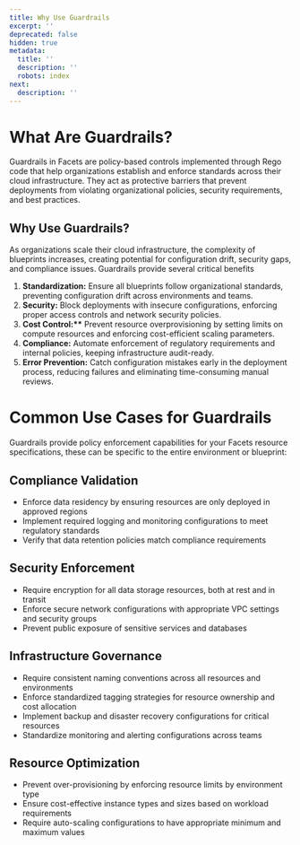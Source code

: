 ```yaml
---
title: Why Use Guardrails
excerpt: ''
deprecated: false
hidden: true
metadata:
  title: ''
  description: ''
  robots: index
next:
  description: ''
---
```

# What Are Guardrails?

Guardrails in Facets are policy-based controls implemented through Rego code that help organizations establish and enforce standards across their cloud infrastructure. They act as protective barriers that prevent deployments from violating organizational policies, security requirements, and best practices.

## Why Use Guardrails?

As organizations scale their cloud infrastructure, the complexity of blueprints increases, creating potential for configuration drift, security gaps, and compliance issues. Guardrails provide several critical benefits

1. **Standardization:** Ensure all blueprints follow organizational standards, preventing configuration drift across environments and teams.
2. **Security:** Block deployments with insecure configurations, enforcing proper access controls and network security policies.
3. **Cost Control:\*\*** Prevent resource overprovisioning by setting limits on compute resources and enforcing cost-efficient scaling parameters.
4. **Compliance:** Automate enforcement of regulatory requirements and internal policies, keeping infrastructure audit-ready.
5. **Error Prevention:** Catch configuration mistakes early in the deployment process, reducing failures and eliminating time-consuming manual reviews.

# Common Use Cases for Guardrails

Guardrails provide policy enforcement capabilities for your Facets resource specifications, these can be specific to the entire environment or blueprint: 

## Compliance Validation

* Enforce data residency by ensuring resources are only deployed in approved regions
* Implement required logging and monitoring configurations to meet regulatory standards
* Verify that data retention policies match compliance requirements

## Security Enforcement

* Require encryption for all data storage resources, both at rest and in transit
* Enforce secure network configurations with appropriate VPC settings and security groups
* Prevent public exposure of sensitive services and databases

## Infrastructure Governance

* Require consistent naming conventions across all resources and environments
* Enforce standardized tagging strategies for resource ownership and cost allocation
* Implement backup and disaster recovery configurations for critical resources
* Standardize monitoring and alerting configurations across teams

## Resource Optimization

* Prevent over-provisioning by enforcing resource limits by environment type
* Ensure cost-effective instance types and sizes based on workload requirements
* Require auto-scaling configurations to have appropriate minimum and maximum values
